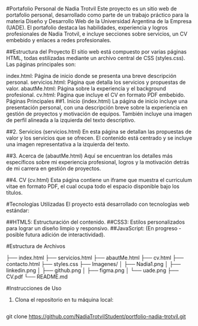 #Portafolio Personal de Nadia Trotvil
Este proyecto es un sitio web de portafolio personal, desarrollado como parte de un trabajo práctico para la materia Diseño y Desarrollo Web de la Universidad Argentina de la Empresa (UADE). El portafolio destaca las habilidades, experiencia y logros profesionales de Nadia Trotvil, e incluye secciones sobre servicios, un CV embebido y enlaces a redes profesionales.

##Estructura del Proyecto
El sitio web está compuesto por varias páginas HTML, todas estilizadas mediante un archivo central de CSS (styles.css). Las páginas principales son:

index.html: Página de inicio donde se presenta una breve descripción personal.
servicios.html: Página que detalla los servicios y propuestas de valor.
abautMe.html: Página sobre la experiencia y el background profesional.
cv.html: Página que incluye el CV en formato PDF embebido.
Páginas Principales
##1. Inicio (index.html)
La página de inicio incluye una presentación personal, con una descripción breve sobre la experiencia en gestión de proyectos y motivación de equipos. También incluye una imagen de perfil alineada a la izquierda del texto descriptivo.

##2. Servicios (servicios.html)
En esta página se detallan las propuestas de valor y los servicios que se ofrecen. El contenido está centrado y se incluye una imagen representativa a la izquierda del texto.

##3. Acerca de (abautMe.html)
Aquí se encuentran los detalles más específicos sobre mi experiencia profesional, logros y la motivación detrás de mi carrera en gestión de proyectos.

##4. CV (cv.html)
Esta página contiene un iframe que muestra el curriculum vitae en formato PDF, el cual ocupa todo el espacio disponible bajo los títulos.

#Tecnologías Utilizadas
El proyecto está desarrollado con tecnologías web estándar:

##HTML5: Estructuración del contenido.
##CSS3: Estilos personalizados para lograr un diseño limpio y responsivo.
##JavaScript: (En progreso - posible futura adición de interactividad).


#Estructura de Archivos


├── index.html
├── servicios.html
├── abautMe.html
├── cv.html
├── contacto.html
├── styles.css
├── Imagenes/
│   ├── Nadia1.png
│   ├── linkedin.png
│   ├── github.png
│   ├── figma.png
│   └── uade.png
├── CV.pdf
└── README.md


#Instrucciones de Uso
1. Clona el repositorio en tu máquina local:
   ```bash

git clone https://github.com/NadiaTrotvilStudent/portfolio-nadia-trotvil.git

